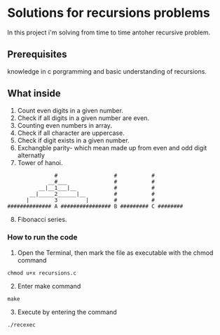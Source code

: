# Solutions for recursions problems

In this project i'm solving from time to time antoher recursive problem.

## Prerequisites

knowledge in c porgramming and basic understanding of recursions.

## What inside
 1. Count even digits in a given number.
 2. Check if all digits in a given number are even.
 3. Counting even numbers in array.
 4. Check if all character are uppercase.
 5. Check if digit exists in a given number.
 6. Exchangble parity- which mean made up from even and odd digit alternatly 
 7. Tower of hanoi.

```
               #                  #           #
             __#___               #           #
          __|__1___|__            #           #
       __|_____2______|__         #           #
      |        3         |        #           #
############## A ################ B ######### C ########
```

 8. Fibonacci series.
 

### How to run the code

1. Open the Terminal, then mark the file as executable with the chmod command
```
chmod u+x recursions.c 
```

2. Enter make command
```
make 
```

3. Execute by entering the command
```
./recexec
```
